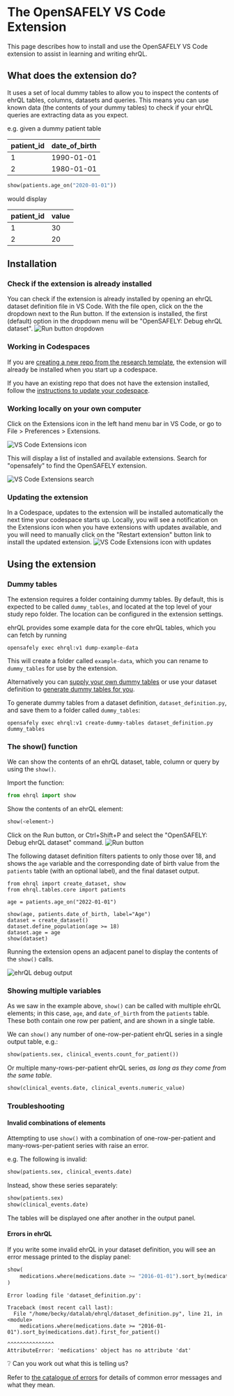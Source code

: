 # The OpenSAFELY VS Code Extension

This page describes how to install and use the OpenSAFELY VS Code extension to assist in
learning and writing ehrQL.

## What does the extension do?

It uses a set of local dummy tables to allow you to inspect the contents of ehrQL tables, columns,
datasets and queries. This means you can use known data (the contents of your dummy tables) to
check if your ehrQL queries are extracting data as you expect.

e.g. given a dummy patient table

|patient_id|date_of_birth|
|----------|-------------|
|1         | 1990-01-01  |
|2         | 1980-01-01  |

```py
show(patients.age_on("2020-01-01"))
```
would display

|patient_id|value|
|----------|-----|
|1         | 30  |
|2         | 20  |

## Installation

### Check if the extension is already installed

You can check if the extension is already installed by opening an ehrQL dataset definition
file in VS Code. With the file open, click on the the dropdown next to the Run button. If the extension is installed, the first (default) option in the dropdown menu will be "OpenSAFELY: Debug ehrQL dataset".
![Run button dropdown](vscode_extension_run_button_dropdown.png)

### Working in Codespaces
If you are [creating a new repo from the research template](https://docs.opensafely.org/getting-started/tutorial/create-a-github-repository/), the extension will already be
installed when you start up a codespace.

If you have an existing repo that does not have the extension installed, follow the
[instructions to update your codespace](https://docs.opensafely.org/getting-started/how-to/update-github-codespaces-in-your-project/).

### Working locally on your own computer

Click on the Extensions icon in the left hand menu bar in VS Code, or go to
File > Preferences > Extensions.

![VS Code Extensions icon](vscode_extensions_icon.png)

This will display a list of installed and available
extensions. Search for "opensafely" to find the OpenSAFELY extension.

![VS Code Extensions search](vscode_extension_search.png)

### Updating the extension
In a Codespace, updates to the extension will be installed automatically the next time
your codespace starts up. Locally, you will see a notification on the Extensions icon when
you have extensions with updates available, and you will need to manually click on the
"Restart extension" button link to install the updated extension.
![VS Code Extensions icon with updates](vscode_extensions_icon_updates.png)

## Using the extension

### Dummy tables

The extension requires a folder containing dummy tables. By default, this is expected
to be called `dummy_tables`, and located at the top level of your study repo folder. The
location can be configured in the extension settings.

ehrQL provides some example data for the core ehrQL tables, which you can fetch by
running
```
opensafely exec ehrql:v1 dump-example-data
```

This will create a folder called `example-data`, which you can rename to `dummy_tables` for
use by the extension.

Alternatively you can [supply your own dummy tables](../how-to/dummy-data.md#supply-your-own-dummy-tables) or use your dataset definition to
[generate dummy tables for you](../how-to/dummy-data.md#generating-dummy-tables).

To generate dummy tables from a dataset definition, `dataset_definition.py`, and
save them to a folder called `dummy_tables`:
```
opensafely exec ehrql:v1 create-dummy-tables dataset_definition.py dummy_tables
```

### The show() function

We can show the contents of an ehrQL dataset, table, column or query by using the `show()`.

Import the function:

```py
from ehrql import show
```
Show the contents of an ehrQL element:
```py
show(<element>)
```

Click on the Run button, or Ctrl+Shift+P and select the "OpenSAFELY: Debug ehrQL dataset"
command.
![Run button](vscode_extension_run_button.png)

The following dataset definition filters patients to only those over 18, and shows the
`age` variable and the corresponding date of birth value from the `patients` table (with an optional label), and the final dataset output.

```ehrql
from ehrql import create_dataset, show
from ehrql.tables.core import patients

age = patients.age_on("2022-01-01")

show(age, patients.date_of_birth, label="Age")
dataset = create_dataset()
dataset.define_population(age >= 18)
dataset.age = age
show(dataset)
```

Running the extension opens an adjacent panel to display the contents of the `show()` calls.

![ehrQL debug output](vscode_extension_ehrql_debug.png)

### Showing multiple variables

As we saw in the example above, `show()` can be called with multiple ehrQL elements; in this
case, `age`, and `date_of_birth` from the `patients` table. These both contain one row per
patient, and are shown in a single table.

We can `show()` any number of one-row-per-patient ehrQL series in a single output table, e.g.:

```py
show(patients.sex, clinical_events.count_for_patient())
```

Or multiple many-rows-per-patient ehrQL series, *as long as they come from the same table*.

```py
show(clinical_events.date, clinical_events.numeric_value)
```

### Troubleshooting

#### Invalid combinations of elements
Attempting to use `show()` with a combination of one-row-per-patient and many-rows-per-patient
series with raise an error.

e.g. The following is invalid:
```py
show(patients.sex, clinical_events.date)
```

Instead, show these series separately:
```py
show(patients.sex)
show(clinical_events.date)
```

The tables will be displayed one after another in the output panel.

#### Errors in ehrQL

If you write some invalid ehrQL in your dataset definition, you will see an error message
printed to the display panel:

```py
show(
    medications.where(medications.date >= "2016-01-01").sort_by(medications.dat).first_for_patient()
)
```

```
Error loading file 'dataset_definition.py':

Traceback (most recent call last):
  File "/home/becky/datalab/ehrql/dataset_definition.py", line 21, in <module>
    medications.where(medications.date >= "2016-01-01").sort_by(medications.dat).first_for_patient()
                                                                ^^^^^^^^^^^^^^^
AttributeError: 'medications' object has no attribute 'dat'
```

:grey_question: Can you work out what this is telling us?

Refer to [the catalogue of errors](../how-to/errors.md) for details of common error messages and what they mean.
